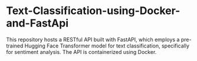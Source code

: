 # Text-Classification-using-Docker-and-FastApi
This repository hosts a RESTful API built with FastAPI, which employs a pre-trained Hugging Face Transformer model for text classification, specifically for sentiment analysis. The API is containerized using Docker.
